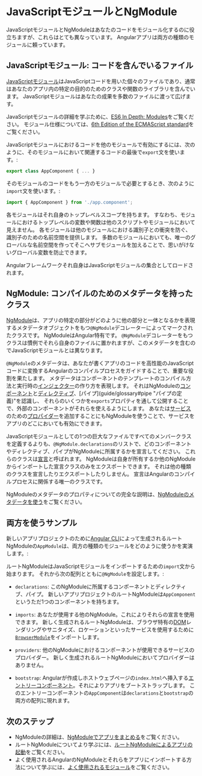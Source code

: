 # JavaScriptモジュールとNgModule

JavaScriptモジュールとNgModuleはあなたのコードをモジュール化するのに役立ちますが、これらはとても異なっています。
Angularアプリは両方の種類のモジュールに頼っています。

## JavaScriptモジュール: コードを含んでいるファイル

[JavaScriptモジュール](https://javascript.info/modules "JavaScript.Info - Modules")はJavaScriptコードを用いた個々のファイルであり、通常はあなたのアプリ内の特定の目的のためのクラスや関数のライブラリを含んでいます。
JavaScriptモジュールはあなたの成果を多数のファイルに渡って広げます。

<div class="alert is-helpful">

JavaScriptモジュールの詳細を学ぶために、[ES6 In Depth: Modules](https://hacks.mozilla.org/2015/08/es6-in-depth-modules/)をご覧ください。
モジュール仕様については、[6th Edition of the ECMAScript standard](http://www.ecma-international.org/ecma-262/6.0/#sec-modules)をご覧ください。

</div>

JavaScriptモジュールにおけるコードを他のモジュールで有効にするには、次のように、そのモジュールにおいて関連するコードの最後で`export`文を使います。:

```typescript
export class AppComponent { ... }
```

そのモジュールのコードをもう一方のモジュールで必要とするとき、次のように`import`文を使います。:

```typescript
import { AppComponent } from './app.component';
```

各モジュールはそれ自身のトップレベルスコープを持ちます。
すなわち、モジュールにおけるトップレベルの変数や関数は他のスクリプトやモジュールにおいて見えません。
各モジュールは他のモジュールにおける識別子との衝突を防ぐ、識別子のための名前空間を提供します。
多数のモジュールにおいても、唯一のグローバルな名前空間を作ってそこへサブモジュールを加えることで、思いがけないグローバル変数を防止できます。

Angularフレームワークそれ自身はJavaScriptモジュールの集合としてロードされます。

## NgModule: コンパイルのためのメタデータを持ったクラス

[NgModule](guide/glossary#ngmodule "NgModuleの定義")は、アプリの特定の部分がどのように他の部分と一体となるかを表現するメタデータオブジェクトをもつ`@NgModule`デコレーターによってマークされたクラスです。
NgModuleはAngular特有です。
`@NgModule`デコレーターをもつクラスは慣例でそれら自身のファイルに置かれますが、このメタデータを含むのでJavaScriptモジュールとは異なります。

`@NgModule`のメタデータは、あなたが書くアプリのコードを高性能のJavaScriptコードに変換するAngularのコンパイルプロセスをガイドすることで、重要な役割を果たします。
メタデータはコンポーネントのテンプレートのコンパイル方法と実行時の[インジェクター](guide/glossary#injector "インジェクターの定義")の作り方を表現します。
それはNgModuleの[コンポーネント](guide/glossary#component "コンポーネントの定義")と[ディレクティブ](guide/glossary#directive "ディレクティブの定義")、[パイプ](guide/glossary#pipe "パイプの定義)"を認識し、
それらのいくつかを`exports`プロパティを通して公開することで、外部のコンポーネントがそれらを使えるようにします。
あなたは[サービス](guide/glossary#service "サービスの定義")のための[プロパイダー](guide/glossary#provider "プロバイダーの定義")を追加することにもNgModuleを使うことで、サービスをアプリのどこにおいても有効にできます。

JavaScriptモジュールとしての1つの巨大なファイルですべてのメンバークラスを定義するよりも、`@NgModule.declarations`のリストで、どのコンポーネントやディレクティブ、パイプがNgModuleに所属するかを宣言してください。
これらのクラスは[宣言](guide/glossary#declarable "宣言の定義")と呼ばれます。
NgModuleは自身が所有するか他のNgModuleからインポートした宣言クラスのみをエクスポートできます。
それは他の種類のクラスを宣言したりエクスポートしたりしません。
宣言はAngularのコンパイルプロセスに関係する唯一のクラスです。

NgModuleのメタデータのプロパティについての完全な説明は、[NgModuleのメタデータを使う](guide/ngmodule-api "NgModuleのメタデータを使う")をご覧ください。

## 両方を使うサンプル

新しいアプリプロジェクトのために[Angular CLI](cli)によって生成されるルートNgModuleの`AppModule`は、両方の種類のモジュールをどのように使うかを実演します。:

<code-example path="ngmodules/src/app/app.module.1.ts" header="src/app/app.module.ts (default AppModule)"></code-example>

ルートNgModuleはJavaScriptモジュールをインポートするための`import`文から始まります。
それから次の配列とともに`@NgModule`を設定します。:

* `declarations`: このNgModuleに所属するコンポーネントとディレクティブ、パイプ。
  新しいアプリプロジェクトのルートNgModuleは`AppComponent`というただ1つのコンポーネントを持ちます。

* `imports`: あなたが使用する他のNgModule。これによりそれらの宣言を使用できます。
  新しく生成されるルートNgModuleは、ブラウザ特有の[DOM](https://www.w3.org/TR/DOM-Level-2-Core/introduction.html "Definition of Document Object Model")レンダリングやサニタイズ、ロケーションといったサービスを使用するために[`BrowserModule`](api/platform-browser/BrowserModule "BrowserModule NgModule")をインポートします。

* `providers`: 他のNgModuleにおけるコンポーネントが使用できるサービスのプロバイダー。
  新しく生成されるルートNgModuleにおいてプロバイダーはありません。

* `bootstrap`: Angularが作成しホストウェブページの`index.html`へ挿入する[エントリーコンポーネント](guide/entry-components "エントリーコンポーネントを指定する")。それによりアプリをブートストラップします。
  このエントリーコンポーネントの`AppComponent`は`declarations`と`bootstrap`の両方の配列に現れます。

## 次のステップ

* NgModuleの詳細は、[NgModuleでアプリをまとめる](guide/ngmodules "NgModuleでアプリをまとめる")をご覧ください。
* ルートNgModuleについてより学ぶには、[ルートNgModuleによるアプリの起動](guide/bootstrapping "ルートNgModuleによるアプリの起動")をご覧ください。
* よく使用されるAngularのNgModuleとそれらをアプリにインポートする方法について学ぶには、[よく使用されるモジュール](guide/frequent-ngmodules "よく使用されるモジュール")をご覧ください。
